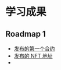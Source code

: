 # 学习成果

## Roadmap 1
- [发布的第一个合约](https://suiexplorer.com/object/0xc6fe3c902db2192bcf17fe56d0eea255129c6f7bc3999f85496e9811c32b1ebb?network=devnet)
- [发布的 NFT 地址](https://suiexplorer.com/object/0xa96923d63dd3c2da9796ff6885f794148d0e8483a51473ae71a646613f2e1481?network=devnet)
- 
